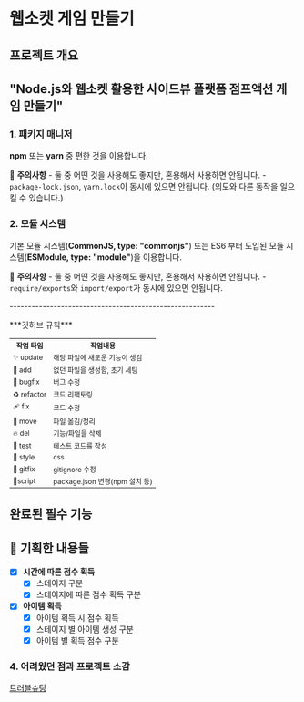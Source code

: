 <h1>웹소켓 게임 만들기</h1>

<h2>프로젝트 개요<h2>
<p>"Node.js와 웹소켓 활용한 사이드뷰 플랫폼 점프액션 게임 만들기"</p>

<h3>1. 패키지 매니저</h3>
<p><strong>npm</strong> 또는 <strong>yarn</strong> 중 편한 것을 이용합니다.</p>
<p>🚨 <strong>주의사항</strong> - 둘 중 어떤 것을 사용해도 좋지만, 혼용해서 사용하면 안됩니다. - <code>package-lock.json</code>, <code>yarn.lock</code>이 동시에 있으면 안됩니다. (의도와 다른 동작을 일으킬 수 있습니다.)</p>

<h3>2. 모듈 시스템</h3>
<p>기본 모듈 시스템(<strong>CommonJS, type: "commonjs"</strong>) 또는 ES6 부터 도입된 모듈 시스템(<strong>ESModule, type: "module"</strong>)을 이용합니다.</p>
<p>🚨 <strong>주의사항</strong> - 둘 중 어떤 것을 사용해도 좋지만, 혼용해서 사용하면 안됩니다. - <code>require/exports</code>와 <code>import/export</code>가 동시에 있으면 안됩니다.</p>

<p>--------------------------------------------------------<p>

<p>***깃허브 규칙***<p>
<table style="font-size: 12px;">
  <tr>
    <th>작업 타입</th>
    <th>작업내용</th>
  </tr>
  <tr>
    <td>✨ update</td>
    <td>해당 파일에 새로운 기능이 생김</td>
  </tr>
  <tr>
    <td>🎉 add</td>
    <td>없던 파일을 생성함, 초기 세팅</td>
  </tr>
  <tr>
    <td>🐛 bugfix</td>
    <td>버그 수정</td>
  </tr>
  <tr>
    <td>♻️ refactor</td>
    <td>코드 리팩토링</td>
  </tr>
  <tr>
    <td>🩹 fix</td>
    <td>코드 수정</td>
  </tr>
  <tr>
    <td>🚚 move</td>
    <td>파일 옮김/정리</td>
  </tr>
  <tr>
    <td>🔥 del</td>
    <td>기능/파일을 삭제</td>
  </tr>
  <tr>
    <td>🍻 test</td>
    <td>테스트 코드를 작성</td>
  </tr>
  <tr>
    <td>💄 style</td>
    <td>css</td>
  </tr>
  <tr>
    <td>🙈 gitfix</td>
    <td>gitignore 수정</td>
  </tr>
  <tr>
    <td>🔨script</td>
    <td>package.json 변경(npm 설치 등)</td>
  </tr>
</table>

## 완료된 필수 기능

## 📝 기획한 내용들

- [x] **시간에 따른 점수 획득**
  - [x] 스테이지 구분
  - [x] 스테이지에 따른 점수 획득 구분
- [x] **아이템 획득**
  - [x] 아이템 획득 시 점수 획득
  - [x] 스테이지 별 아이템 생성 구분
  - [x] 아이템 별 획득 점수 구분

### 4. 어려웠던 점과 프로젝트 소감

[트러블슈팅](https://parkcw0325.tistory.com/37)
